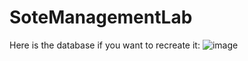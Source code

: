 # SoteManagementLab

Here is the database if you want to recreate it:
![image](https://github.com/ZartoxGD/StoreManagement/assets/122097513/36996dcc-e2dd-485e-9195-13e62b7ce588)
